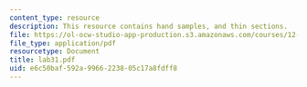```yaml
---
content_type: resource
description: This resource contains hand samples, and thin sections.
file: https://ol-ocw-studio-app-production.s3.amazonaws.com/courses/12-109-petrology-fall-2005/e6c50baf592a9966223805c17a8fdff8_lab31.pdf
file_type: application/pdf
resourcetype: Document
title: lab31.pdf
uid: e6c50baf-592a-9966-2238-05c17a8fdff8
---
```

